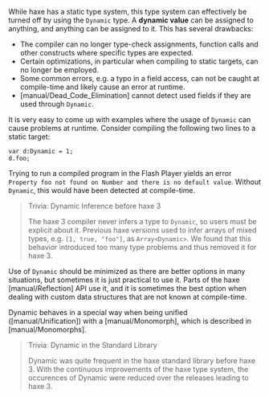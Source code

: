While haxe has a static type system, this type system can effectively be turned off by using the `Dynamic` type. A **dynamic value** can be assigned to anything, and anything can be assigned to it. This has several drawbacks:



* The compiler can no longer type-check assignments, function calls and other constructs where specific types are expected.
* Certain optimizations, in particular when compiling to static targets, can no longer be employed.
* Some common errors, e.g. a typo in a field access, can not be caught at compile-time and likely cause an error at runtime.
* [manual/Dead_Code_Elimination] cannot detect used fields if they are used through `Dynamic`.


It is very easy to come up with examples where the usage of `Dynamic` can cause problems at runtime. Consider compiling the following two lines to a static target:

```
var d:Dynamic = 1;
d.foo;
```
Trying to run a compiled program in the Flash Player yields an error `Property foo not found on Number and there is no default value`. Without `Dynamic`, this would have been detected at compile-time.

> Trivia: Dynamic Inference before haxe 3
>
> The haxe 3 compiler never infers a type to `Dynamic`, so users must be explicit about it. Previous haxe versions used to infer arrays of mixed types, e.g. `[1, true, "foo"]`, as `Array<Dynamic>`. We found that this behavior introduced too many type problems and thus removed it for haxe 3.

Use of `Dynamic` should be minimized as there are better options in many situations, but sometimes it is just practical to use it. Parts of the haxe [manual/Reflection] API use it, and it is sometimes the best option when dealing with custom data structures that are not known at compile-time.

Dynamic behaves in a special way when being unified ([manual/Unification]) with a [manual/Monomorph], which is described in [manual/Monomorphs].

> Trivia: Dynamic in the Standard Library
>
> Dynamic was quite frequent in the haxe standard library before haxe 3. With the continuous improvements of the haxe type system, the occurences of Dynamic were reduced over the releases leading to haxe 3.